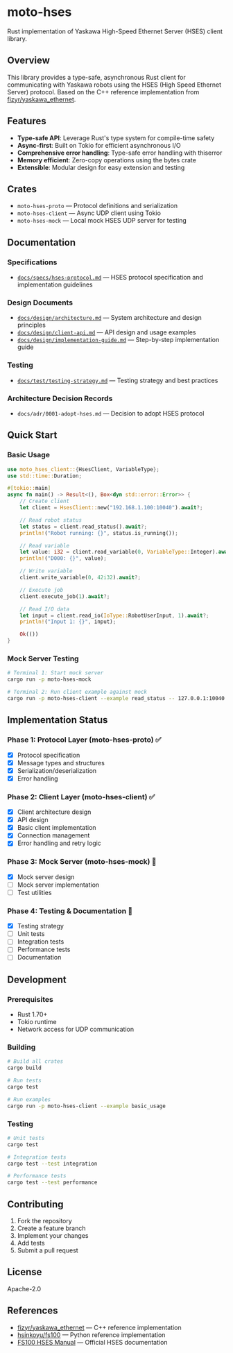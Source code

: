 # moto-hses

Rust implementation of Yaskawa High-Speed Ethernet Server (HSES) client library.

## Overview

This library provides a type-safe, asynchronous Rust client for communicating with Yaskawa robots using the HSES (High Speed Ethernet Server) protocol. Based on the C++ reference implementation from [fizyr/yaskawa_ethernet](https://github.com/fizyr/yaskawa_ethernet).

## Features

- **Type-safe API**: Leverage Rust's type system for compile-time safety
- **Async-first**: Built on Tokio for efficient asynchronous I/O
- **Comprehensive error handling**: Type-safe error handling with thiserror
- **Memory efficient**: Zero-copy operations using the bytes crate
- **Extensible**: Modular design for easy extension and testing

## Crates

- `moto-hses-proto` — Protocol definitions and serialization
- `moto-hses-client` — Async UDP client using Tokio
- `moto-hses-mock` — Local mock HSES UDP server for testing

## Documentation

### Specifications

- [`docs/specs/hses-protocol.md`](docs/specs/hses-protocol.md) — HSES protocol specification and implementation guidelines

### Design Documents

- [`docs/design/architecture.md`](docs/design/architecture.md) — System architecture and design principles
- [`docs/design/client-api.md`](docs/design/api-design.md) — API design and usage examples
- [`docs/design/implementation-guide.md`](docs/design/implementation-guide.md) — Step-by-step implementation guide

### Testing

- [`docs/test/testing-strategy.md`](docs/test/testing-strategy.md) — Testing strategy and best practices

### Architecture Decision Records

- `docs/adr/0001-adopt-hses.md` — Decision to adopt HSES protocol

## Quick Start

### Basic Usage

```rust
use moto_hses_client::{HsesClient, VariableType};
use std::time::Duration;

#[tokio::main]
async fn main() -> Result<(), Box<dyn std::error::Error>> {
    // Create client
    let client = HsesClient::new("192.168.1.100:10040").await?;

    // Read robot status
    let status = client.read_status().await?;
    println!("Robot running: {}", status.is_running());

    // Read variable
    let value: i32 = client.read_variable(0, VariableType::Integer).await?;
    println!("D000: {}", value);

    // Write variable
    client.write_variable(0, 42i32).await?;

    // Execute job
    client.execute_job(1).await?;

    // Read I/O data
    let input = client.read_io(IoType::RobotUserInput, 1).await?;
    println!("Input 1: {}", input);

    Ok(())
}
```

### Mock Server Testing

```bash
# Terminal 1: Start mock server
cargo run -p moto-hses-mock

# Terminal 2: Run client example against mock
cargo run -p moto-hses-client --example read_status -- 127.0.0.1:10040
```

## Implementation Status

### Phase 1: Protocol Layer (moto-hses-proto) ✅

- [x] Protocol specification
- [x] Message types and structures
- [x] Serialization/deserialization
- [x] Error handling

### Phase 2: Client Layer (moto-hses-client) ✅

- [x] Client architecture design
- [x] API design
- [x] Basic client implementation
- [x] Connection management
- [x] Error handling and retry logic

### Phase 3: Mock Server (moto-hses-mock) 🔄

- [x] Mock server design
- [ ] Mock server implementation
- [ ] Test utilities

### Phase 4: Testing & Documentation 🔄

- [x] Testing strategy
- [ ] Unit tests
- [ ] Integration tests
- [ ] Performance tests
- [ ] Documentation

## Development

### Prerequisites

- Rust 1.70+
- Tokio runtime
- Network access for UDP communication

### Building

```bash
# Build all crates
cargo build

# Run tests
cargo test

# Run examples
cargo run -p moto-hses-client --example basic_usage
```

### Testing

```bash
# Unit tests
cargo test

# Integration tests
cargo test --test integration

# Performance tests
cargo test --test performance
```

## Contributing

1. Fork the repository
2. Create a feature branch
3. Implement your changes
4. Add tests
5. Submit a pull request

## License

Apache-2.0

## References

- [fizyr/yaskawa_ethernet](https://github.com/fizyr/yaskawa_ethernet) — C++ reference implementation
- [hsinkoyu/fs100](https://github.com/hsinkoyu/fs100) — Python reference implementation
- [FS100 HSES Manual](https://www.motoman.com/getmedia/16B5CD92-BD0B-4DE0-9DC9-B71D0B6FE264/160766-1CD.pdf.aspx?ext=.pdf) — Official HSES documentation
